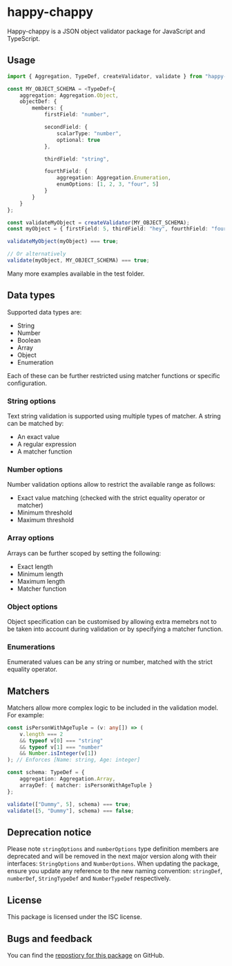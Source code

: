 # happy-chappy

Happy-chappy is a JSON object validator package for JavaScript and TypeScript.

## Usage

```typescript
import { Aggregation, TypeDef, createValidator, validate } from "happy-chappy";

const MY_OBJECT_SCHEMA = <TypeDef>{
    aggregation: Aggregation.Object,
    objectDef: {
        members: {
            firstField: "number",

            secondField: {
                scalarType: "number",
                optional: true
            },

            thirdField: "string",

            fourthField: {
                aggregation: Aggregation.Enumeration,
                enumOptions: [1, 2, 3, "four", 5]
            }
        }
    }
};

const validateMyObject = createValidator(MY_OBJECT_SCHEMA);
const myObject = { firstField: 5, thirdField: "hey", fourthField: "four" };

validateMyObject(myObject) === true;

// Or alternatively
validate(myObject, MY_OBJECT_SCHEMA) === true;
```

Many more examples available in the test folder.

## Data types

Supported data types are:

* String
* Number
* Boolean
* Array
* Object
* Enumeration

Each of these can be further restricted using matcher functions or specific configuration.

### String options

Text string validation is supported using multiple types of matcher. A string can be matched by:

* An exact value
* A regular expression
* A matcher function

### Number options

Number validation options allow to restrict the available range as follows:

* Exact value matching (checked with the strict equality operator or matcher)
* Minimum threshold
* Maximum threshold

### Array options

Arrays can be further scoped by setting the following:

* Exact length
* Minimum length
* Maximum length
* Matcher function

### Object options

Object specification can be customised by allowing extra memebrs not to be taken into account during validation or by specifying a matcher function.

### Enumerations

Enumerated values can be any string or number, matched with the strict equality operator.

## Matchers

Matchers allow more complex logic to be included in the validation model. For example:

```typescript
const isPersonWithAgeTuple = (v: any[]) => (
    v.length === 2
    && typeof v[0] === "string"
    && typeof v[1] === "number"
    && Number.isInteger(v[1])
); // Enforces [Name: string, Age: integer]

const schema: TypeDef = {
    aggregation: Aggregation.Array,
    arrayDef: { matcher: isPersonWithAgeTuple }
};

validate(["Dummy", 5], schema) === true;
validate([5, "Dummy"], schema) === false;
```

## Deprecation notice

Please note `stringOptions` and `numberOptions` type definition members are deprecated and will be removed in the next major version along with
their interfaces: `StringOptions` and `NumberOptions`.
When updating the package, ensure you update any reference to the new naming convention: `stringDef`, `numberDef`, `StringTypeDef`
and `NumberTypeDef` respectively.

## License

This package is licensed under the ISC license.

## Bugs and feedback

You can find the [repostiory for this package](https://github.com/moongoal/happy-chappy) on GitHub.
